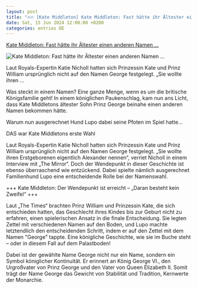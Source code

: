 ```yaml
---
layout: post
title: "🔥🔥 [Kate Middleton] Kate Middleton: Fast hätte ihr Ältester einen anderen Namen ..."
date: Sat, 15 Jun 2024 12:00:00 +0200
categories: entries DE
---
```

[Kate Middleton: Fast hätte ihr Ältester einen anderen Namen ...](https://www.schlager.de/news/royals-kate-middleton-prinz-william-george-alexander/257755/)

![Kate Middleton: Fast hätte ihr Ältester einen anderen Namen ...](https://static.schlager.de/uploads/2024/06/www.schlager.de-kate-middleton-fast-haette-ihr-aeltester-einen-anderen-namen-bekommen-imago162590751-e1718049264745.jpg)

Laut Royals-Expertin Katie Nicholl hatten sich Prinzessin Kate und Prinz William ursprünglich nicht auf den Namen George festgelegt. „Sie wollte ihren ...

Was steckt in einem Namen? Eine ganze Menge, wenn es um die britische Königsfamilie geht! In einem königlichen Paukenschlag, kam nun ans Licht, dass Kate Middletons ältester Sohn Prinz George beinahe einen anderen Namen bekommen hätte.

Warum nun ausgerechnet Hund Lupo dabei seine Pfoten im Spiel hatte…

DAS war Kate Middletons erste Wahl

Laut Royals-Expertin Katie Nicholl hatten sich Prinzessin Kate und Prinz William ursprünglich nicht auf den Namen George festgelegt. „Sie wollte ihren Erstgeborenen eigentlich Alexander nennen“, verriet Nicholl in einem Interview mit „The Mirror“. Doch der Wendepunkt in dieser Geschichte ist ebenso überraschend wie entzückend. Dabei spielte nämlich ausgerechnet Familienhund Lupo eine entscheidende Rolle bei der Namenswahl.

+++ Kate Middleton: Der Wendepunkt ist erreicht – „Daran besteht kein Zweifel“ +++

Laut „The Times“ brachten Prinz William und Prinzessin Kate, die sich entschieden hatten, das Geschlecht ihres Kindes bis zur Geburt nicht zu erfahren, einen spielerischen Ansatz in die finale Entscheidung. Sie legten Zettel mit verschiedenen Namen auf den Boden, und Lupo machte letztendlich den entscheidenden Schritt, indem er auf den Zettel mit dem Namen "George" tappte. Eine königliche Geschichte, wie sie im Buche steht – oder in diesem Fall auf dem Palastboden!

Dabei ist der gewählte Name George nicht nur ein Name, sondern ein Symbol königlicher Kontinuität. Er erinnert an König George VI., den Urgroßvater von Prinz George und den Vater von Queen Elizabeth II. Somit trägt der Name George das Gewicht von Stabilität und Tradition, Kernwerte der Monarchie.

